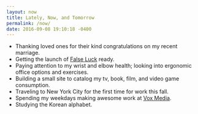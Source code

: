 ```yaml
---
layout: now
title: Lately, Now, and Tomorrow
permalink: /now/
date: 2016-09-08 19:10:18 -0400
---
```


- Thanking loved ones for their kind congratulations on my recent marriage.
- Getting the launch of [False Luck](http://falseluck.com) ready.
- Paying attention to my wrist and elbow health; looking into ergonomic office options and exercises.
- Building a small site to catalog my tv, book, film, and video game consumption.
- Traveling to New York City for the first time for work this fall.
- Spending my weekdays making awesome work at [Vox Media](http://product.voxmedia.com).
- Studying the Korean alphabet.